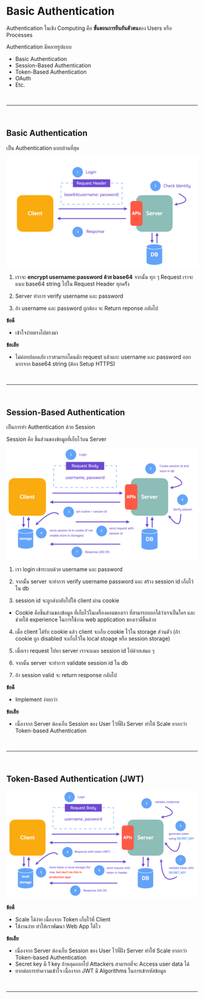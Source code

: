 # Basic Authentication

Authentication ในเชิง Computing คือ **ขั้นตอนการยืนยันตัวตน**ของ Users หรือ Processes

Authentication มีหลายรูปแบบ

- Basic Authentication
- Session-Based Authentication
- Token-Based Authentication
- OAuth
- Etc.

<br><hr><br>

## Basic Authentication

เป็น Authentication แบบบ้านที่สุด

![Basic Authenticaiton](./images/basic-auth.png)

1. เราจะ **encrypt username:password ด้วย base64** จากนั้น ทุก ๆ Request เราจะแนบ base64 string ไปใน Request Header ทุกคร้ัง

2. Server ทำการ verify username และ password

3. ถ้า username และ password ถูกต้อง จะ Return reponse กลับไป

**ข้อดี**

- เข้าใจง่ายตรงไปตรงมา

**ข้อเสีย**

- ไม่ค่อยปลอดภัย เราสามารถโดนดัก request แล้วแกะ username และ password ออกมากจาก base64 string (ต้อง Setup HTTPS)

<br><hr><br>

## Session-Based Authentication

เป็นการทำ Authentication ด้วย Session

Session คือ ชิ้นส่วนของข้อมูลที่เก็บไว้บน Server

![Session Authenticaiton](./images/session-auth.png)

1. เรา login เข้าระบบด้วย username และ password

2. จากนั้น server จะทำการ verify username password และ สร้าง session id เก็บไว้ใน db

3. session id จะถูกส่งกลับไปให้ client ผ่าน cookie

- Cookie คือชิ้นส่วนของข้อมูล ที่เก็บไว้ในเครื่องคอมของเรา ที่สามารถบอกได้ว่าเราเป็นใคร และช่วยให้ experience ในการใช้งาน web application ของเราดีขึ้นด้วย

4. เมื่อ client ได้รับ cookie แล้ว client จะเก็บ cookie ไว้ใน storage ส่วนตัว (ถ้า cookie ถูก disabled จะเก็บไว้ใน local stoage หรือ session storage)

5. เมื่อเรา request ไปหา server เราจะแนบ session id ไปด้วยเสมอ ๆ

6. จากนั้น server จะทำการ validate session id ใน db

7. ถ้า session valid จะ return response กลับไป

**ข้อดี**

- Implement ง่ายกว่า

**ข้อเสีย**

- เนื่องจาก Server ต้องเก็บ Session ของ User ไว้ที่ฝั่ง Server ทำให้ Scale ยากกว่า Token-based Authentication

<br><hr><br>

## Token-Based Authentication (JWT)

![Token Authenticaiton With JWT](./images/token-auth-with-jwt.png)

**ข้อดี**

- Scale ได้ง่าย เนื่องจาก Token เก็บไว้ที่ Client
- ใช้งานง่าย ทำให้เราพัฒนา Web App ได้ไว

**ข้อเสีย**

- เนื่องจาก Server ต้องเก็บ Session ของ User ไว้ที่ฝั่ง Server ทำให้ Scale ยากกว่า Token-based Authentication
- Secret key มี 1 key ถ้าหลุดออกไป Attackers สามารถที่จะ Access user data ได้
- ยากต่อการทำความเข้าใจ เนื่องจาก JWT มี Algorithms ในการเข้ารหัสข้อมูล

<br><hr><br>
